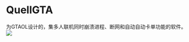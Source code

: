 # QuellGTA
为GTAOL设计的，集多人联机同时崩溃进程、断网和自动自动卡单功能的软件。
<img src="[./scr/download.gif](https://www.mageangela.cn/QuellGTA/scr/download.gif)">
